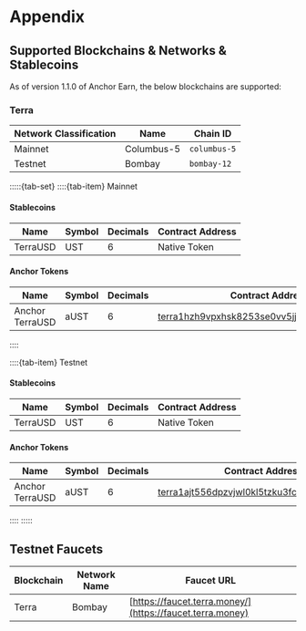 # Appendix

## Supported Blockchains & Networks & Stablecoins

As of version 1.1.0 of Anchor Earn, the below blockchains are supported:

### Terra

| Network Classification | Name       | Chain ID     |
| ---------------------- | ---------- | ------------ |
| Mainnet                | Columbus-5 | `columbus-5` |
| Testnet                | Bombay     | `bombay-12`  |

:::::{tab-set}
::::{tab-item} Mainnet
#### Stablecoins

| Name     | Symbol | Decimals | Contract Address |
| -------- | ------ | -------- | ---------------- |
| TerraUSD | UST    | 6        | Native Token     |

#### Anchor Tokens

| Name            | Symbol | Decimals | Contract Address                                                                                                                           |
| --------------- | ------ | -------- | ------------------------------------------------------------------------------------------------------------------------------------------ |
| Anchor TerraUSD | aUST   | 6        | [terra1hzh9vpxhsk8253se0vv5jj6etdvxu3nv8z07zu](https://finder.terra.money/columbus-4/address/terra1hzh9vpxhsk8253se0vv5jj6etdvxu3nv8z07zu) |

::::

::::{tab-item} Testnet
#### Stablecoins

| Name           | Symbol | Decimals | Contract Address |
| -------- | ------ | -------- | ---------------- |
| TerraUSD | UST    | 6        | Native Token     |

#### Anchor Tokens

| Name            | Symbol | Decimals | Contract Address                                                                                                                             |
| --------------- | ------ | -------- | -------------------------------------------------------------------------------------------------------------------------------------------- |
| Anchor TerraUSD | aUST   | 6        | [terra1ajt556dpzvjwl0kl5tzku3fc3p3knkg9mkv8jl](https://finder.terra.money/tequila-0004/address/terra1ajt556dpzvjwl0kl5tzku3fc3p3knkg9mkv8jl) |

::::
:::::

## Testnet Faucets

| Blockchain | Network Name | Faucet URL                                                |
| ---------- | ------------ | --------------------------------------------------------- |
| Terra      | Bombay       | [https://faucet.terra.money/](https://faucet.terra.money) |

